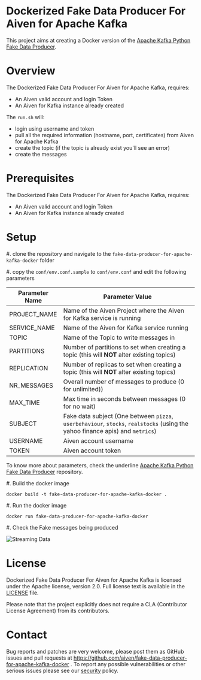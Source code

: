 Dockerized Fake Data Producer For Aiven for Apache Kafka
========================================================

This project aims at creating a Docker version of the [Apache Kafka Python Fake Data Producer](https://github.com/aiven/python-fake-data-producer-for-apache-kafka). 

Overview
========

The Dockerized Fake Data Producer For Aiven for Apache Kafka, requires:

* An Aiven valid account and login Token
* An Aiven for Kafka instance already created

The `run.sh` will:

* login using username and token
* pull all the required information (hostname, port, certificates) from Aiven for Apache Kafka
* create the topic (if the topic is already exist you'll see an error)
* create the messages

Prerequisites
=============

The Dockerized Fake Data Producer For Aiven for Apache Kafka, requires:

* An Aiven valid account and login Token
* An Aiven for Kafka instance already created

Setup
============

#. clone the repository and navigate to the `fake-data-producer-for-apache-kafka-docker` folder

#. copy the `conf/env.conf.sample` to `conf/env.conf` and edit the following parameters

| Parameter Name | Parameter Value                                                                                                              |
|----------------|------------------------------------------------------------------------------------------------------------------------------|
|PROJECT_NAME    | Name of the Aiven Project where the Aiven for Kafka service is running                                                       |
|SERVICE_NAME    | Name of the Aiven for Kafka service running                                                                                  |
|TOPIC           | Name of the Topic to write messages in                                                                                       |
|PARTITIONS      | Number of partitions to set when creating a topic (this will **NOT** alter existing topics)                                  |
|REPLICATION     | Number of replicas to set when creating a topic (this will **NOT** alter existing topics)                                    |
|NR_MESSAGES     | Overall number of messages to produce (0 for unlimited))                                                                     |
|MAX_TIME        | Max time in seconds between messages (0 for no wait)                                                                         |
|SUBJECT         | Fake data subject (One between `pizza`, `userbehaviour`, `stocks`, `realstocks` (using the yahoo finance apis) and `metrics`)|
|USERNAME        | Aiven account username                                                                                                       |
|TOKEN           | Aiven account token                                                                                                          |

To know more about parameters, check the underline [Apache Kafka Python Fake Data Producer](https://github.com/aiven/python-fake-data-producer-for-apache-kafka) repository.

#. Build the docker image

```
docker build -t fake-data-producer-for-apache-kafka-docker .
```

#. Run the docker image

```
docker run fake-data-producer-for-apache-kafka-docker
```

#. Check the Fake messages being produced

![Streaming Data](images/streaming-data.gif)

License
============
Dockerized Fake Data Producer For Aiven for Apache Kafka is licensed under the Apache license, version 2.0. Full license text is available in the [LICENSE](LICENSE) file.

Please note that the project explicitly does not require a CLA (Contributor License Agreement) from its contributors.

Contact
============
Bug reports and patches are very welcome, please post them as GitHub issues and pull requests at https://github.com/aiven/fake-data-producer-for-apache-kafka-docker . 
To report any possible vulnerabilities or other serious issues please see our [security](SECURITY.md) policy.
